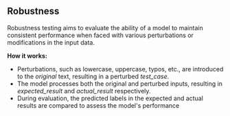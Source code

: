 
<div class="h3-box" markdown="1">

## Robustness

Robustness testing aims to evaluate the ability of a model to maintain consistent performance when faced with various perturbations or modifications in the input data.

**How it works:**

- Perturbations, such as lowercase, uppercase, typos, etc., are introduced to the *original* text, resulting in a perturbed *test_case*.
- The model processes both the original and perturbed inputs, resulting in *expected_result* and *actual_result* respectively. 
- During evaluation, the predicted labels in the expected and actual results are compared to assess the model's performance

</div>
